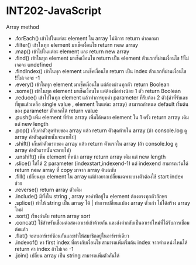 # INT202-JavaScript

Array method
* .forEach() เข้าไปในแต่ละ element ใน array ไม่มีการ return ค่าออกมา
* .filter() เข้าในทุก element มาเช็คเงื่อนไข return new array
* .map() เข้าไปในแต่ละ element และ return new array
* .find()  เข้าในทุก element มาเช็คเงื่อนไข return เป็น element ตัวแรกที่ผ่านเงื่อนไข ‼️ไม่เจอจะ undefined
* .findIndex() เข้าในทุก element มาเช็คเงื่อนไข return เป็น index ตัวแรกที่ผ่านเงื่อนไข ‼️ไม่เจอจะ -1
* .every() เข้าในทุก element มาเช็คเงื่อนไข แต่ต้องผ่านทุกตัว return Boolean 
* .some() เข้าในทุก element มาเช็คเงื่อนไข แต่ต้องมีอย่างน้อย 1 ตัว return Boolean 
* .reduce() เข้าไปในทุก element แล้วทำการยุบค่า parameter ที่รับต้อง 2 ตัว(ค่าที่รับเลขที่ยุบแล้วเหลือ single value , element ในแต่ละ array) สามารถกำหนด default เริ่มต้นของ parameter ตัวแรกได้ return value
* .push() เพิ่ม element ที่ท้าย array  เพิ่มได้หลาย element ใน 1 ครั้ง return array เดิม แต่ new length
* .pop() เก็บค่าตัวสุดท้ายของ array แล้ว return ตัวสุดท้ายใน array (ถ้า console.log ดู array ค่าตัวสุดท้ายนั้นจะหายไป)
* .shift() เก็บค่าตัวแรกของ array แล้ว return ตัวแรกใน array (ถ้า console.log ดู array ค่าตัวแรกนั้นจะหายไป)
* .unshift() เพิ่ม element ที่หน้า array return array เดิม แต่ new length
* .slice() ใส่ได้ 2 parameter (indexstart,indexend-1) แต่ indexend สามารถเว้นได้ return new array ที่ copy มาจาก array ต้นฉบับ
* .fill() เปลี่ยนทุก element ใน array แต่ถ้าอยากเปลี่ยนเฉพาะบางตัวต้องใช้ start index ช่วย
* .reverse() return array ตัวเดิม
* .include() มีทั้งใน string , array หาคำทีอยู่ใน element ต้องตรงทุกตัวอักษร
* .splice() ทำให้ string เป็น array ได้ | ทำการเปลี่ยนแปลง array ตัวเก่า ไม่ได้สร้าง array ใหม่
* .sort() เรียงลำดับ return array sort
* .concat() ใช้สำหรับเชื่อมต่อสองอาเรย์เข้าด้วยกัน และส่งค่ากลับเป็นอาเรย์ใหม่ที่ได้รับการเชื่อมต่อแล้ว
* .flat()  จะลบอาร์เรย์ซ้อนกันและทำให้สมาชิกอยู่ในอาร์เรย์เดียว 
* .indexof() หา first index ที่ตรงกับเงื่อนไข สามารถเพิ่มเริ่มต้น index จากตำแหน่งไหนได้ return ค่า index ถ้าไม่เจอ -1 
* .join() เปลี่ยน array เป็น string สามารถเพิ่มตัวคั่นได้
